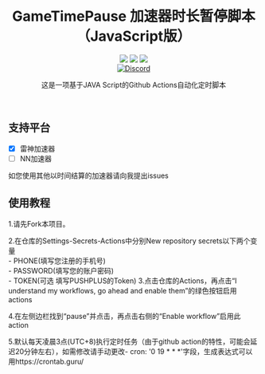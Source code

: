 <div align="center">
    <h1>GameTimePause 加速器时长暂停脚本（JavaScript版）</h1>
    <img src="https://img.shields.io/github/license/JasonYANG170/GameTimePause?label=License&style=for-the-badge">
    <img src="https://img.shields.io/github/commit-activity/w/JasonYANG170/GameTimePause?style=for-the-badge">
	<img src="https://img.shields.io/github/languages/count/JasonYANG170/GameTimePause?logo=python&style=for-the-badge">
	<br>
    	<a href="https://discord.com/invite/az3ceRmgVe"><img alt="Discord" src="https://img.shields.io/discord/978108215499816980?style=social&logo=discord&label=echosec"></a>
  <br>

这是一项基于JAVA Script的Github Actions自动化定时脚本
  
<br>

</div>

## 支持平台
- [x] 雷神加速器
- [ ] NN加速器

如您使用其他以时间结算的加速器请向我提出issues
## 使用教程
1.请先Fork本项目。 

2.在仓库的Settings-Secrets-Actions中分别New repository secrets以下两个变量  
    - PHONE(填写您注册的手机号)  
    - PASSWORD(填写您的账户密码)  
    - TOKEN(可选 填写PUSHPLUS的Token)
3.点击仓库的Actions，再点击“I understand my workflows, go ahead and enable them”的绿色按钮启用actions  

4.在左侧边栏找到“pause”并点击，再点击右侧的“Enable workflow”启用此action  

5.默认每天凌晨3点(UTC+8)执行定时任务（由于github action的特性，可能会延迟20分钟左右），如需修改请手动更改- cron: '0 19 * * *'字段，生成表达式可以用https://crontab.guru/

